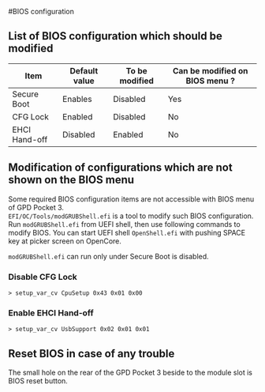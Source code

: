 #BIOS configuration
## List of BIOS configuration which should be modified
Item | Default value | To be modified | Can be modified on BIOS menu ?
-------------------- | ------- | -------------- | -------
Secure Boot | Enables | Disabled | Yes
CFG Lock | Enabled | Disabled | No
EHCI Hand-off | Disabled | Enabled | No
## Modification of configurations which are not shown on the BIOS menu
Some required BIOS configuration items are not accessible with BIOS menu of GPD Pocket 3.  
`EFI/OC/Tools/modGRUBShell.efi` is a tool to modify such BIOS configuration. Run `modGRUBShell.efi` from UEFI shell, then use following commands to modify BIOS. You can start UEFI shell `OpenShell.efi` with pushing SPACE key at picker screen on OpenCore. 

`modGRUBShell.efi` can run only under Secure Boot is disabled.

### Disable CFG Lock
```
> setup_var_cv CpuSetup 0x43 0x01 0x00
```
### Enable EHCI Hand-off
```
> setup_var_cv UsbSupport 0x02 0x01 0x01
```

## Reset BIOS in case of any trouble
The small hole on the rear of the GPD Pocket 3 beside to the module slot is BIOS reset button.